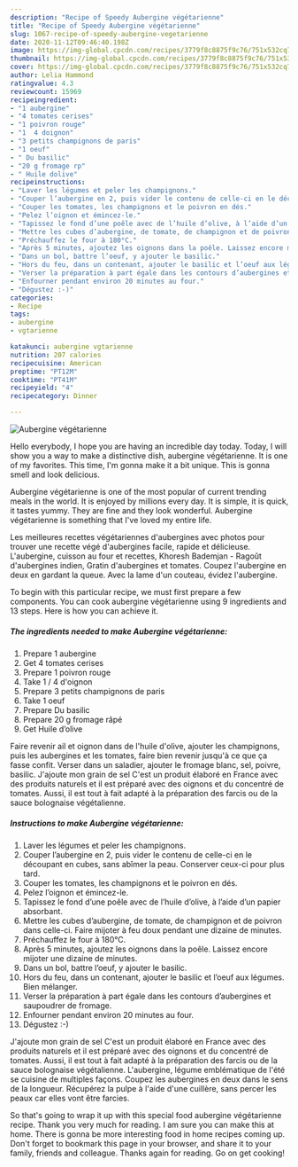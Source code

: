 ```yaml
---
description: "Recipe of Speedy Aubergine végétarienne"
title: "Recipe of Speedy Aubergine végétarienne"
slug: 1067-recipe-of-speedy-aubergine-vegetarienne
date: 2020-11-12T09:46:40.198Z
image: https://img-global.cpcdn.com/recipes/3779f8c8875f9c76/751x532cq70/aubergine-vegetarienne-photo-principale-de-la-recette.jpg
thumbnail: https://img-global.cpcdn.com/recipes/3779f8c8875f9c76/751x532cq70/aubergine-vegetarienne-photo-principale-de-la-recette.jpg
cover: https://img-global.cpcdn.com/recipes/3779f8c8875f9c76/751x532cq70/aubergine-vegetarienne-photo-principale-de-la-recette.jpg
author: Lelia Hammond
ratingvalue: 4.3
reviewcount: 15969
recipeingredient:
- "1 aubergine"
- "4 tomates cerises"
- "1 poivron rouge"
- "1  4 doignon"
- "3 petits champignons de paris"
- "1 oeuf"
- " Du basilic"
- "20 g fromage rp"
- " Huile dolive"
recipeinstructions:
- "Laver les légumes et peler les champignons."
- "Couper l’aubergine en 2, puis vider le contenu de celle-ci en le découpant en cubes, sans abîmer la peau. Conserver ceux-ci pour plus tard."
- "Couper les tomates, les champignons et le poivron en dés."
- "Pelez l’oignon et émincez-le."
- "Tapissez le fond d’une poêle avec de l’huile d’olive, à l’aide d’un papier absorbant."
- "Mettre les cubes d’aubergine, de tomate, de champignon et de poivron dans celle-ci. Faire mijoter à feu doux pendant une dizaine de minutes."
- "Préchauffez le four à 180°C."
- "Après 5 minutes, ajoutez les oignons dans la poêle. Laissez encore mijoter une dizaine de minutes."
- "Dans un bol, battre l’oeuf, y ajouter le basilic."
- "Hors du feu, dans un contenant, ajouter le basilic et l’oeuf aux légumes. Bien mélanger."
- "Verser la préparation à part égale dans les contours d’aubergines et saupoudrer de fromage."
- "Enfourner pendant environ 20 minutes au four."
- "Dégustez :-)"
categories:
- Recipe
tags:
- aubergine
- vgtarienne

katakunci: aubergine vgtarienne 
nutrition: 207 calories
recipecuisine: American
preptime: "PT12M"
cooktime: "PT41M"
recipeyield: "4"
recipecategory: Dinner

---
```



![Aubergine végétarienne](https://img-global.cpcdn.com/recipes/3779f8c8875f9c76/751x532cq70/aubergine-vegetarienne-photo-principale-de-la-recette.jpg)

Hello everybody, I hope you are having an incredible day today. Today, I will show you a way to make a distinctive dish, aubergine végétarienne. It is one of my favorites. This time, I'm gonna make it a bit unique. This is gonna smell and look delicious.

Aubergine végétarienne is one of the most popular of current trending meals in the world. It is enjoyed by millions every day. It is simple, it is quick, it tastes yummy. They are fine and they look wonderful. Aubergine végétarienne is something that I've loved my entire life.

Les meilleures recettes végétariennes d&#39;aubergines avec photos pour trouver une recette végé d&#39;aubergines facile, rapide et délicieuse. L&#39;aubergine, cuisson au four et recettes, Khoresh Bademjan - Ragoût d&#39;aubergines indien, Gratin d&#39;aubergines et tomates. Coupez l&#39;aubergine en deux en gardant la queue. Avec la lame d&#39;un couteau, évidez l&#39;aubergine.


To begin with this particular recipe, we must first prepare a few components. You can cook aubergine végétarienne using 9 ingredients and 13 steps. Here is how you can achieve it.

<!--inarticleads1-->

##### The ingredients needed to make Aubergine végétarienne:

1. Prepare 1 aubergine
1. Get 4 tomates cerises
1. Prepare 1 poivron rouge
1. Take 1 / 4 d&#39;oignon
1. Prepare 3 petits champignons de paris
1. Take 1 oeuf
1. Prepare  Du basilic
1. Prepare 20 g fromage râpé
1. Get  Huile d’olive


Faire revenir ail et oignon dans de l&#39;huile d&#39;olive, ajouter les champignons, puis les aubergines et les tomates, faire bien revenir jusqu&#39;à ce que ça fasse confit. Verser dans un saladier, ajouter le fromage blanc, sel, poivre, basilic. J&#39;ajoute mon grain de sel C&#39;est un produit élaboré en France avec des produits naturels et il est préparé avec des oignons et du concentré de tomates. Aussi, il est tout à fait adapté à la préparation des farcis ou de la sauce bolognaise végétalienne. 

<!--inarticleads2-->

##### Instructions to make Aubergine végétarienne:

1. Laver les légumes et peler les champignons.
1. Couper l’aubergine en 2, puis vider le contenu de celle-ci en le découpant en cubes, sans abîmer la peau. Conserver ceux-ci pour plus tard.
1. Couper les tomates, les champignons et le poivron en dés.
1. Pelez l’oignon et émincez-le.
1. Tapissez le fond d’une poêle avec de l’huile d’olive, à l’aide d’un papier absorbant.
1. Mettre les cubes d’aubergine, de tomate, de champignon et de poivron dans celle-ci. Faire mijoter à feu doux pendant une dizaine de minutes.
1. Préchauffez le four à 180°C.
1. Après 5 minutes, ajoutez les oignons dans la poêle. Laissez encore mijoter une dizaine de minutes.
1. Dans un bol, battre l’oeuf, y ajouter le basilic.
1. Hors du feu, dans un contenant, ajouter le basilic et l’oeuf aux légumes. Bien mélanger.
1. Verser la préparation à part égale dans les contours d’aubergines et saupoudrer de fromage.
1. Enfourner pendant environ 20 minutes au four.
1. Dégustez :-)


J&#39;ajoute mon grain de sel C&#39;est un produit élaboré en France avec des produits naturels et il est préparé avec des oignons et du concentré de tomates. Aussi, il est tout à fait adapté à la préparation des farcis ou de la sauce bolognaise végétalienne. L&#39;aubergine, légume emblématique de l&#39;été se cuisine de multiples façons. Coupez les aubergines en deux dans le sens de la longueur. Récupérez la pulpe à l&#39;aide d&#39;une cuillère, sans percer les peaux car elles vont être farcies. 

So that's going to wrap it up with this special food aubergine végétarienne recipe. Thank you very much for reading. I am sure you can make this at home. There is gonna be more interesting food in home recipes coming up. Don't forget to bookmark this page in your browser, and share it to your family, friends and colleague. Thanks again for reading. Go on get cooking!

